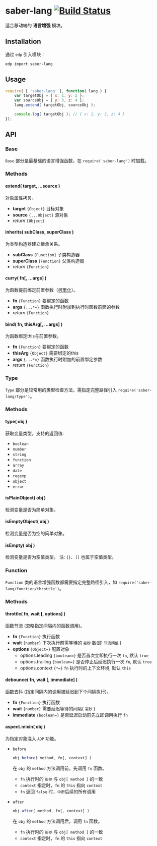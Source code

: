 saber-lang [![Build Status](https://travis-ci.org/ecomfe/saber-lang.png)](https://travis-ci.org/ecomfe/saber-lang)
===

适合移动端的 **语言增强** 模块。

## Installation

通过 `edp` 引入模块：

    edp import saber-lang

## Usage

```javascript
require( [ 'saber-lang' ], function( lang ) {
    var targetObj = { x: 1, y: 2 };
    var sourceObj = { y: 3, z: 4 };
    lang.extend( targetObj, sourceObj );

    console.log( targetObj ); // { x: 1, y: 3, z: 4 }
});
```

## API

### Base

`Base` 部分是最基础的语言增强函数，在 `require('saber-lang')` 时加载。

### Methods

#### extend( target, ...source )

对象属性拷贝。

* **target** `{Object}` 目标对象
* **source** `{...Object}` 源对象
* _return_ `{Object}`

#### inherits( subClass, superClass )

为类型构造器建立继承关系。

* **subClass** `{Function}` 子类构造器
* **superClass** `{Function}` 父类构造器
* _return_ `{Function}`

#### curry( fn[, ...args] )

为函数提前绑定前置参数（[柯里化](http://en.wikipedia.org/wiki/Currying)）。

* **fn** `{Function}` 要绑定的函数
* **args** `{...*=}` 函数执行时附加到执行时函数前面的参数
* _return_ `{Function}`

#### bind( fn, thisArg[, ...args] )

为函数绑定this与前置参数。

* **fn**  `{Function}` 要绑定的函数
* **thisArg** `{Object}` 需要绑定的this
* **args** `{...*=}` 函数执行时附加的前置绑定参数
* _return_ `{Function}`

### Type

`Type` 部分是较常用的类型检查方法，需指定完整路径引入 `require('saber-lang/type')`。

### Methods

#### type( obj )

获取变量类型。支持的返回值:

* `boolean`
* `number`
* `string`
* `function`
* `array`
* `date`
* `regexp`
* `object`
* `error`

#### isPlainObject( obj )

检测变量是否为简单对象。

#### isEmptyObject( obj )

检测变量是否为空的简单对象。

#### isEmpty( obj )

检测变量是否为空值类型。 注: `{}`、`[]` 也属于空值类型。


### Function

`Function` 类的语言增强函数都需要指定完整路径引入，如 `require('saber-lang/function/throttle')`。

### Methods

#### throttle( fn, wait [, options] )

函数节流 (忽略指定间隔内的函数调用)。

+ **fn** `{Function}` 执行函数
+ **wait** `{number}` 下次执行前需等待的 `毫秒` 数(即 `节流阀值` )
+ **options** `{Object=}` 配置对象
    + options.leading `{boolean=}` 是否首次立即执行一次 `fn`, 默认 `true`
    + options.trailing `{boolean=}` 是否停止后延迟执行一次 `fn`, 默认 `true`
    + options.context `{*=}` `fn` 执行时的上下文环境, 默认 `this`

#### debounce( fn, wait [, immediate] )

函数去抖 (指定间隔内的调用被延迟到下个间隔执行)。

+ **fn** `{Function}` 执行函数
+ **wait** `{number}` 需要延迟等待的间隔( `毫秒` )
+ **immediate** `{boolean=}` 是否延迟启动前先立即调用执行 `fn`

#### aspect.mixin( obj )

为指定对象混入 `AOP` 功能。

+ `before`

    ```javascript
    obj.before( method, fn[, context] )
    ```

    在 `obj` 的 `method` 方法调用前，先调用 `fn` 函数。
    
    * `fn` 执行时的 `形参` 与 `obj[ method ]` 的一致
    * `context` 指定时，`fn` 的 `this` 指向 `context`
    * `fn` 返回 `false` 时，`中断`后续的所有调用

+ `after`

    ```javascript
    obj.after( method, fn[, context] )
    ```

    在 `obj` 的 `method` 方法调用后，调用 `fn` 函数。

    * `fn` 执行时的 `形参` 与 `obj[ method ]` 的一致
    * `context` 指定时，`fn` 的 `this` 指向 `context`
